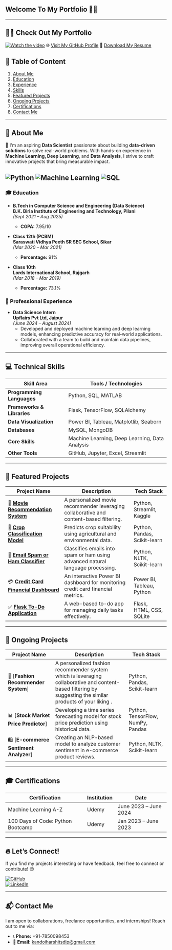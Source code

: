## **Welcome To My Portfolio**   👨‍💻  


---

## 👨‍💻 Check Out My Portfolio
[![Watch the video](https://img.youtube.com/vi/SAeuxIRX4Dc/maxresdefault.jpg)](https://youtu.be/SAeuxIRX4Dc)
🌐 [Visit My GitHub Profile](https://github.com/Harshit-Kandoi)
📄 [Download My Resume](https://github.com/Harshit-Kandoi/Portfolio/assets/Resume.pdf)

## 🌟 Table of Content
1. [About Me](#-about-me)
2. [Education](#education)
3. [Experience](#experience)
4. [Skills](#-technical-skills)  
5. [Featured Projects](#-featured-projects)  
6. [Ongoing Projects](#-ongoing-projects)  
7. [Certifications](#-certifications)  
8. [Contact Me](#-contact-me)  

---

## 🙋 About Me  

🚀 I'm an aspiring **Data Scientist** passionate about building **data-driven solutions** to solve real-world problems. With hands-on experience in **Machine Learning, Deep Learning**, and **Data Analysis**, I strive to craft innovative projects that bring measurable impact.

![Python](https://img.shields.io/badge/Python-Expert-brightgreen) ![Machine Learning](https://img.shields.io/badge/Machine%20Learning-Enthusiast-blue) ![SQL](https://img.shields.io/badge/SQL-Intermediate-yellow)  
---

### 🎓 Education  
- **B.Tech in Computer Science and Engineering (Data Science)**  
  **B.K. Birla Institute of Engineering and Technology, Pilani**  
  *(Sept 2021 – Aug 2025)*  
  - **CGPA:** 7.95/10  

- **Class 12th (PCBM)**  
  **Saraswati Vidhya Peeth SR SEC School, Sikar**  
  *(Mar 2020 – Mar 2021)*  
  - **Percentage:** 91%  

- **Class 10th**  
  **Lords International School, Rajgarh**  
  *(Mar 2018 – Mar 2019)*  
  - **Percentage:** 73.1%  

### 💼 Professional Experience  
- **Data Science Intern**  
  **Upflairs Pvt Ltd, Jaipur**  
  *(June 2024 – August 2024)*  
  - Developed and deployed machine learning and deep learning models, enhancing predictive accuracy for real-world applications.  
  - Collaborated with a team to build and maintain data pipelines, improving overall operational efficiency.  

---

## 💻 Technical Skills  
| **Skill Area**             | **Tools / Technologies**                                 |  
|----------------------------|--------------------------------------------------------|  
| **Programming Languages**  | Python, SQL, MATLAB                                    |  
| **Frameworks & Libraries** | Flask, TensorFlow, SQLAlchemy                          |  
| **Data Visualization**     | Power BI, Tableau, Matplotlib, Seaborn                |  
| **Databases**              | MySQL, MongoDB                                        |  
| **Core Skills**            | Machine Learning, Deep Learning, Data Analysis        |  
| **Other Tools**            | GitHub, Jupyter, Excel, Streamlit                     |  

---

## 📂 Featured Projects  

| **Project Name**                     | **Description**                                                                                                                                       | **Tech Stack**                        |  
|--------------------------------------|-------------------------------------------------------------------------------------------------------------------------------------------------------|---------------------------------------|  
| 🎥 [**Movie Recommendation System**](https://github.com/Harshit-Kandoi/movie-recommender) | A personalized movie recommender leveraging collaborative and content-based filtering.                                                               | Python, Streamlit, Kaggle             |  
| 🌱 [**Crop Classification Model**](https://github.com/Harshit-Kandoi/crops) | Predicts crop suitability using agricultural and environmental data.                                                                                 | Python, Pandas, Scikit-learn          |  
| 📧 [**Email Spam or Ham Classifier**](https://github.com/Harshit-Kandoi/upflairs/tree/main/email) | Classifies emails into spam or ham using advanced natural language processing.                                                                       | Python, NLTK, Scikit-learn            |  
| 💳 [**Credit Card Financial Dashboard**](https://github.com/Harshit-Kandoi/Credit-Card-Financial-Dashboard) | An interactive Power BI dashboard for monitoring credit card financial metrics.                                                                     | Power BI, Tableau, Python             |  
| ✅ [**Flask To-Do Application**](https://github.com/Harshit-Kandoi/flask---Todo-website) | A web-based to-do app for managing daily tasks effectively.                                                                                         | Flask, HTML, CSS, SQLite              |  

---

## 🔄 Ongoing Projects  

| **Project Name**                     | **Description**                                                                                                           | **Tech Stack**                        |  
|--------------------------------------|---------------------------------------------------------------------------------------------------------------------------|---------------------------------------|  
| 🤖 [**Fashion Recommender System**] | A personalized fashion recommender system which is leveraging collaborative and content-based filtering by suggesting the similar products of your liking .                                               | Python, Pandas, Scikit-learn          |  
| 📊 [**Stock Market Price Predictor**] | Developing a time series forecasting model for stock price prediction using historical data.                               | Python, TensorFlow, NumPy, Pandas     |  
| 🛍️ [**E-commerce Sentiment Analyzer**] | Creating an NLP-based model to analyze customer sentiment in e-commerce product reviews.                                   | Python, NLTK, Scikit-learn            |  

---

## 🎓 Certifications  

| **Certification**                      | **Institution**              | **Date**             |  
|---------------------------------------|-----------------------------|---------------------|  
| Machine Learning A-Z                  | Udemy                       | June 2023 – June 2024 |  
| 100 Days of Code: Python Bootcamp     | Udemy                       | Jan 2023 – June 2023  |  

---

## 🔥 Let’s Connect!  

If you find my projects interesting or have feedback, feel free to connect or contribute! 😊

[![GitHub](https://img.shields.io/badge/Visit-My%20GitHub-black)](https://github.com/Harshit-Kandoi)  
[![LinkedIn](https://img.shields.io/badge/Connect-On%20LinkedIn-blue)](https://www.linkedin.com/in/harshit-kandoi-007860210/)  

---

## 📬 Contact Me  

I am open to collaborations, freelance opportunities, and internships! Reach out to me via:  

- 📞 **Phone:** +91-7850098453  
- 📧 **Email:** [kandoiharshitsdlp@gmail.com](mailto:kandoiharshitsdlp@gmail.com)  
